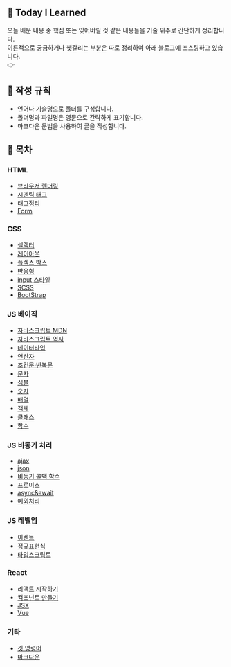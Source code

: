 ## 🌱 Today I Learned
오늘 배운 내용 중 핵심 또는 잊어버릴 것 같은 내용들을 기술 위주로 간단하게 정리합니다.  
이론적으로 궁금하거나 헷갈리는 부분은 따로 정리하여 아래 블로그에 포스팅하고 있습니다.  
👉


## 📃 작성 규칙
- 언어나 기술명으로 폴더를 구성합니다.
- 폴더명과 파일명은 영문으로 간략하게 표기합니다.
- 마크다운 문법을 사용하여 글을 작성합니다.

## 📌 목차

### HTML
- [브라우저 렌더링]()
- [시멘틱 태그]()
- [태그정리]()
- [Form]()

### CSS
- [셀렉터]()
- [레이아웃]()
- [플렉스 박스]()
- [반응형]()
- [input 스타일]()
- [SCSS](https://github.com/014ee/TIL/blob/main/css/scss.md)
- [BootStrap]()

### JS 베이직
- [자바스크립트 MDN](https://developer.mozilla.org/ko/docs/Web/JavaScript/Reference)
- [자바스크립트 역사](https://github.com/014ee/TIL/blob/main/javascript/about-js.md)
- [데이터타입](https://github.com/014ee/TIL/blob/main/javascript/datatype.md)
- [연산자](https://github.com/014ee/TIL/blob/main/javascript/operator.md)
- [조건문·반복문](https://github.com/014ee/TIL/blob/main/javascript/js-essentials.md)
- [문자](https://github.com/014ee/TIL/blob/main/javascript/string.md)
- [심볼](https://github.com/014ee/TIL/blob/main/javascript/symbol.md)
- [숫자](https://github.com/014ee/TIL/blob/main/javascript/number.md)
- [배열](https://github.com/014ee/TIL/blob/main/javascript/array.md)
- [객체](https://github.com/014ee/TIL/blob/main/javascript/object.md)
- [클래스](https://github.com/014ee/TIL/blob/main/javascript/class.md)
- [함수](https://github.com/014ee/TIL/blob/main/javascript/function.md)

### JS 비동기 처리
- [ajax](https://github.com/014ee/TIL/blob/main/javascript/ajax.md)
- [json](https://github.com/014ee/TIL/blob/main/javascript/json.md)
- [비동기 콜백 함수](https://github.com/014ee/TIL/blob/main/javascript/callback.md)
- [프로미스](https://github.com/014ee/TIL/edit/main/javascript/promise.md)
- [async&await](https://github.com/014ee/TIL/tree/main/javascript)
- [예외처리](https://github.com/014ee/TIL/blob/main/javascript/exception.md)

### JS 레벨업
- [이벤트](https://github.com/014ee/TIL/blob/main/javascript/event.md)
- [정규표현식](https://github.com/014ee/TIL/tree/main/regexp)
- [타입스크립트]()

### React
- [리액트 시작하기](https://github.com/014ee/TIL/blob/main/react/about-react.md)
- [컴포넌트 만들기](https://github.com/014ee/TIL/blob/main/react/component.md)
- [JSX](https://github.com/014ee/TIL/blob/main/react/jsx.md)
- [Vue](https://github.com/014ee/TIL/edit/main/vue/vue.md)


### 기타
- [깃 명령어](https://github.com/014ee/TIL/blob/main/git/git-guide.md)
- [마크다운](https://github.com/014ee/TIL/tree/main/git)
